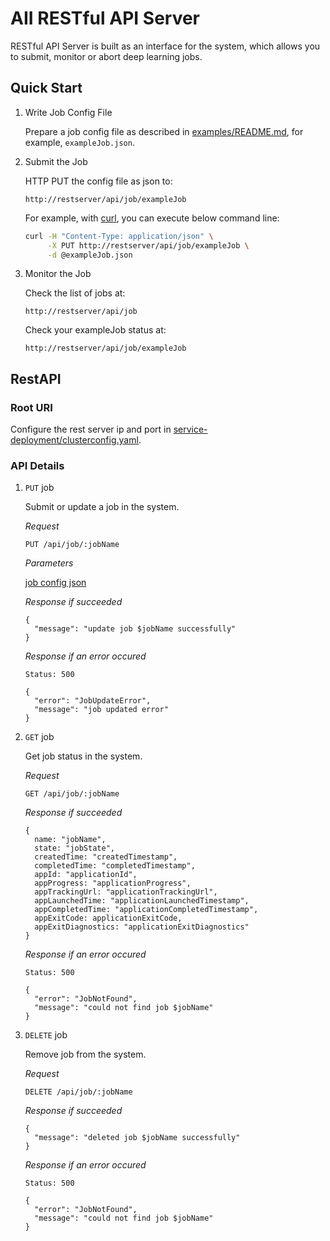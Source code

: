 <!--
  Copyright (c) Microsoft Corporation
  All rights reserved.

  MIT License

  Permission is hereby granted, free of charge, to any person obtaining a copy of this software and associated
  documentation files (the "Software"), to deal in the Software without restriction, including without limitation
  the rights to use, copy, modify, merge, publish, distribute, sublicense, and/or sell copies of the Software, and
  to permit persons to whom the Software is furnished to do so, subject to the following conditions:
  The above copyright notice and this permission notice shall be included in all copies or substantial portions of the Software.

  THE SOFTWARE IS PROVIDED *AS IS*, WITHOUT WARRANTY OF ANY KIND, EXPRESS OR IMPLIED, INCLUDING
  BUT NOT LIMITED TO THE WARRANTIES OF MERCHANTABILITY, FITNESS FOR A PARTICULAR PURPOSE AND
  NONINFRINGEMENT. IN NO EVENT SHALL THE AUTHORS OR COPYRIGHT HOLDERS BE LIABLE FOR ANY CLAIM,
  DAMAGES OR OTHER LIABILITY, WHETHER IN AN ACTION OF CONTRACT, TORT OR OTHERWISE, ARISING FROM,
  OUT OF OR IN CONNECTION WITH THE SOFTWARE OR THE USE OR OTHER DEALINGS IN THE SOFTWARE.
-->


# AII RESTful API Server

RESTful API Server is built as an interface for the system, which allows you to submit, monitor or abort deep learning jobs.


## Quick Start

1. Write Job Config File

    Prepare a job config file as described in [examples/README.md](../examples/README.md#config-file), for example, `exampleJob.json`.

2. Submit the Job

    HTTP PUT the config file as json to:
    ```
    http://restserver/api/job/exampleJob
    ```
    For example, with [curl](https://curl.haxx.se/), you can execute below command line:
    ```sh
    curl -H "Content-Type: application/json" \
         -X PUT http://restserver/api/job/exampleJob \
         -d @exampleJob.json
    ```

3. Monitor the Job

    Check the list of jobs at:
    ```
    http://restserver/api/job
    ```
    Check your exampleJob status at:
    ```
    http://restserver/api/job/exampleJob
    ```


## RestAPI

### Root URI

Configure the rest server ip and port in [service-deployment/clusterconfig.yaml](../service-deployment/clusterconfig-example.yaml).

### API Details

1. `PUT` job

    Submit or update a job in the system.

    *Request*
    ```
    PUT /api/job/:jobName
    ```

    *Parameters*

    [job config json](../examples/README.md#config-file)

    *Response if succeeded*
    ```
    {
      "message": "update job $jobName successfully"
    }
    ```

    *Response if an error occured*
    ```
    Status: 500

    {
      "error": "JobUpdateError",
      "message": "job updated error"
    }
    ```

2. `GET` job

    Get job status in the system.

    *Request*
    ```
    GET /api/job/:jobName
    ```

    *Response if succeeded*
    ```
    {
      name: "jobName",
      state: "jobState",
      createdTime: "createdTimestamp",
      completedTime: "completedTimestamp",
      appId: "applicationId",
      appProgress: "applicationProgress",
      appTrackingUrl: "applicationTrackingUrl",
      appLaunchedTime: "applicationLaunchedTimestamp",
      appCompletedTime: "applicationCompletedTimestamp",
      appExitCode: applicationExitCode,
      appExitDiagnostics: "applicationExitDiagnostics"
    }
    ```

    *Response if an error occured*
    ```
    Status: 500

    {
      "error": "JobNotFound",
      "message": "could not find job $jobName"
    }
    ```

3. `DELETE` job

    Remove job from the system.

    *Request*
    ```
    DELETE /api/job/:jobName
    ```

    *Response if succeeded*
    ```
    {
      "message": "deleted job $jobName successfully"
    }
    ```

    *Response if an error occured*
    ```
    Status: 500

    {
      "error": "JobNotFound",
      "message": "could not find job $jobName"
    }
    ```
